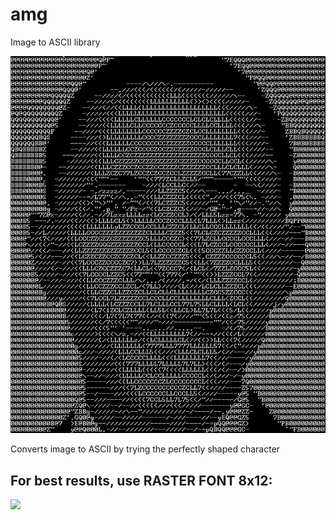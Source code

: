 # amg
Image to ASCII library

![](Capture.PNG)

Converts image to ASCII by trying the perfectly shaped character

## For best results, use RASTER FONT 8x12:

![](http://i.stack.imgur.com/Y6pbv.jpg)
